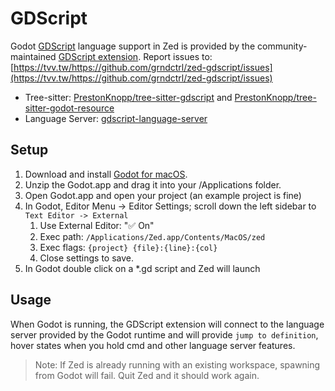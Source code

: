 # GDScript

Godot [GDScript](https://gdscript.com/) language support in Zed is provided by the community-maintained [GDScript extension](https://tvv.tw/https://github.com/grndctrl/zed-gdscript).
Report issues to: [https://tvv.tw/https://github.com/grndctrl/zed-gdscript/issues](https://tvv.tw/https://github.com/grndctrl/zed-gdscript/issues)

- Tree-sitter: [PrestonKnopp/tree-sitter-gdscript](https://tvv.tw/https://github.com/PrestonKnopp/tree-sitter-gdscript) and [PrestonKnopp/tree-sitter-godot-resource](https://tvv.tw/https://github.com/PrestonKnopp/tree-sitter-godot-resource)
- Language Server: [gdscript-language-server](https://tvv.tw/https://github.com/godotengine/godot)

## Setup

1. Download and install [Godot for macOS](https://godotengine.org/download/macos/).
2. Unzip the Godot.app and drag it into your /Applications folder.
3. Open Godot.app and open your project (an example project is fine)
4. In Godot, Editor Menu -> Editor Settings; scroll down the left sidebar to `Text Editor -> External`
   1. Use External Editor: "✅ On"
   2. Exec path: `/Applications/Zed.app/Contents/MacOS/zed`
   3. Exec flags: `{project} {file}:{line}:{col}`
   4. Close settings to save.
5. In Godot double click on a \*.gd script and Zed will launch

<!--
TBD: GDScript Linux setup
-->

## Usage

When Godot is running, the GDScript extension will connect to the language server provided by the Godot runtime and will provide `jump to definition`, hover states when you hold cmd and other language server features.

> Note: If Zed is already running with an existing workspace, spawning from Godot will fail. Quit Zed and it should work again.
